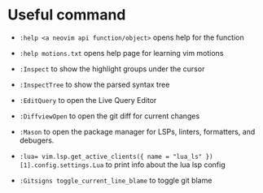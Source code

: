 # Useful command
- `:help <a neovim api function/object>` opens help for the function
- `:help motions.txt` opens help page for learning vim motions


- `:Inspect` to show the highlight groups under the cursor
- `:InspectTree` to show the parsed syntax tree
- `:EditQuery` to open the Live Query Editor

- `:DiffviewOpen` to open the git diff for current changes

- `:Mason` to open the package manager for LSPs, linters, formatters, and debugers.


- `:lua= vim.lsp.get_active_clients({ name = "lua_ls" })[1].config.settings.Lua` to print info about the lua lsp config
- `:Gitsigns toggle_current_line_blame` to toggle git blame
